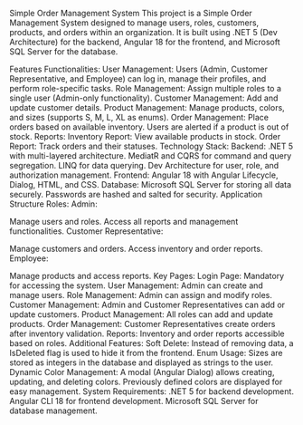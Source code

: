 Simple Order Management System
This project is a Simple Order Management System designed to manage users, roles, customers, products, and orders within an organization. It is built using .NET 5 (Dev Architecture) for the backend, Angular 18 for the frontend, and Microsoft SQL Server for the database.

Features
Functionalities:
User Management: Users (Admin, Customer Representative, and Employee) can log in, manage their profiles, and perform role-specific tasks.
Role Management: Assign multiple roles to a single user (Admin-only functionality).
Customer Management: Add and update customer details.
Product Management: Manage products, colors, and sizes (supports S, M, L, XL as enums).
Order Management: Place orders based on available inventory. Users are alerted if a product is out of stock.
Reports:
Inventory Report: View available products in stock.
Order Report: Track orders and their statuses.
Technology Stack:
Backend:
.NET 5 with multi-layered architecture.
MediatR and CQRS for command and query segregation.
LINQ for data querying.
Dev Architecture for user, role, and authorization management.
Frontend:
Angular 18 with Angular Lifecycle, Dialog, HTML, and CSS.
Database:
Microsoft SQL Server for storing all data securely.
Passwords are hashed and salted for security.
Application Structure
Roles:
Admin:

Manage users and roles.
Access all reports and management functionalities.
Customer Representative:

Manage customers and orders.
Access inventory and order reports.
Employee:

Manage products and access reports.
Key Pages:
Login Page: Mandatory for accessing the system.
User Management: Admin can create and manage users.
Role Management: Admin can assign and modify roles.
Customer Management: Admin and Customer Representatives can add or update customers.
Product Management: All roles can add and update products.
Order Management: Customer Representatives create orders after inventory validation.
Reports: Inventory and order reports accessible based on roles.
Additional Features:
Soft Delete: Instead of removing data, a IsDeleted flag is used to hide it from the frontend.
Enum Usage: Sizes are stored as integers in the database and displayed as strings to the user.
Dynamic Color Management:
A modal (Angular Dialog) allows creating, updating, and deleting colors.
Previously defined colors are displayed for easy management.
System Requirements:
.NET 5 for backend development.
Angular CLI 18 for frontend development.
Microsoft SQL Server for database management.
